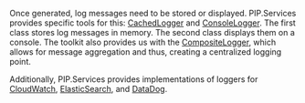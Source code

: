 
Once generated, log messages need to be stored or displayed. PIP.Services provides specific tools for this: [CachedLogger](../../../toolkit_api/node/components/log/cached_logger/) and [ConsoleLogger](../../../toolkit_api/node/components/log/console_logger/). The first class stores log messages in memory. The second class displays them on a console. The toolkit also provides us with the [CompositeLogger](../../../toolkit_api/node/components/log/composite_logger/), which allows for message aggregation and thus, creating a centralized logging point.
	
Additionally, PIP.Services provides implementations of loggers for [CloudWatch](../../../toolkit_api/node/aws/log/cloud_watch_logger/), [ElasticSearch](../../../toolkit_api/node/elasticsearch/log/elasticsearch_logger/), and [DataDog](../../../toolkit_api/node/datadog/log/datadog_logger/).
    
